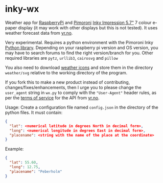 # inky-wx

Weather app for [RaspberryPi]() and [Pimoroni](https://shop.pimoroni.com/)
[Inky Impression 5.7"](https://shop.pimoroni.com/products/inky-impression-5-7)
7 colour e-paper display (it may work with other displays but this is not
tested). It uses weather forecast data from
[yr.no](https://api.met.no/weatherapi/locationforecast/2.0/documentation).

Very experimental. Requires a python environment with the Pimoroni Inky
[Python library](https://github.com/pimoroni/inky).
Depending on your raspberry pi version and OS version, you may have to search
forums  to find the right version/branch for you. Other required libraries are
`pytz`, `urllib3`, `cairosvg` and `pillow`

You also need to download [weather icons](https://github.com/metno/weathericons/)
and store them in the directory `weather/svg` relative to the working directory
of the program.

If you fork this to make a new product instead of contributing,
changes/fixes/enhancements, then I urge you to please change the `user_agent`
string in `wx.py` to comply with the `"User-Agent"` header rules, as per the
[terms of service](https://developer.yr.no/doc/TermsOfService/) for the API
from [yr.no](https://yr.no).

Usage:
Create a configuration file named `config.json` in the directory of the python
files. It must contain:

```JSON
{
  "lat": <numerical latitude in degrees North in decimal form>,
  "long": <numerical longitude in degrees East in decimal form>,
  "placename": <string with the name of the place at the coordinate>
}
```

Example:
```JSON
{
  "lat": 55.60,
  "long": 12.75,
  "placename": "Peberholm"
}
```

